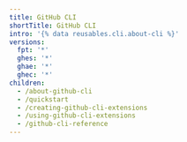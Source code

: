 ```yaml
---
title: GitHub CLI
shortTitle: GitHub CLI
intro: '{% data reusables.cli.about-cli %}'
versions:
  fpt: '*'
  ghes: '*'
  ghae: '*'
  ghec: '*'
children:
  - /about-github-cli
  - /quickstart
  - /creating-github-cli-extensions
  - /using-github-cli-extensions
  - /github-cli-reference
---
```



